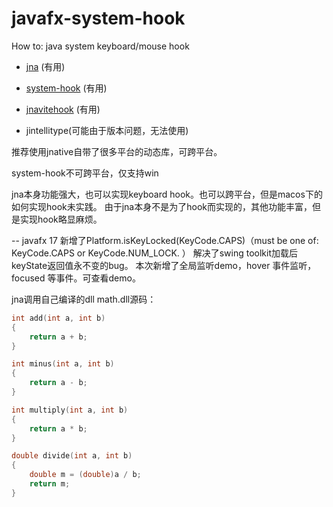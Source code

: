 # javafx-system-hook

How to:
java system keyboard/mouse hook


- [jna](https://github.com/java-native-access/jna) (有用)

- [system-hook](https://github.com/kristian/system-hook) (有用)

- [jnavitehook](https://github.com/kwhat/jnativehook) (有用)
  
- jintellitype(可能由于版本问题，无法使用)



推荐使用jnative自带了很多平台的动态库，可跨平台。

system-hook不可跨平台，仅支持win

jna本身功能强大，也可以实现keyboard hook。也可以跨平台，但是macos下的如何实现hook未实践。
由于jna本身不是为了hook而实现的，其他功能丰富，但是实现hook略显麻烦。


-- javafx 17 新增了Platform.isKeyLocked(KeyCode.CAPS)（must be one of: KeyCode.CAPS or KeyCode.NUM_LOCK. ）
解决了swing toolkit加载后keyState返回值永不变的bug。
本次新增了全局监听demo，hover 事件监听， focused 等事件。可查看demo。


jna调用自己编译的dll
math.dll源码：
```c
int add(int a, int b)
{
	return a + b;
}

int minus(int a, int b)
{
	return a - b;
}

int multiply(int a, int b)
{
	return a * b;
}

double divide(int a, int b)
{
	double m = (double)a / b;
	return m;
}
```
